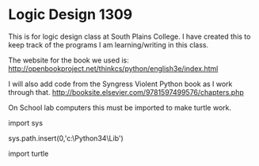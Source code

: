# Logic Design 1309

This is for logic design class at South Plains College. I have created this to keep track of the programs I am learning/writing in this class.

The website for the book we used is: http://openbookproject.net/thinkcs/python/english3e/index.html

I will also add code from the Syngress Violent Python book as I work through that. http://booksite.elsevier.com/9781597499576/chapters.php


On School lab computers this must be imported to make turtle work.

  import sys
  
  sys.path.insert(0,'c:\Python34\Lib')
  
  import turtle
